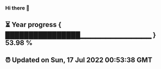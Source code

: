 ### Hi there 👋
⏳ Year progress { ████████████████▁▁▁▁▁▁▁▁▁▁▁▁▁▁ } 53.98 %
---
⏰ Updated on Sun, 17 Jul 2022 00:53:38 GMT
---
